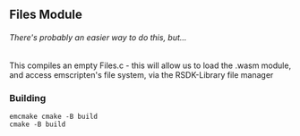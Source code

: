## Files Module
###### There's probably an easier way to do this, but...
This compiles an empty Files.c - this will allow us to load the .wasm module, and access emscripten's file system, via the RSDK-Library file manager

### Building
```
emcmake cmake -B build
cmake -B build
```
